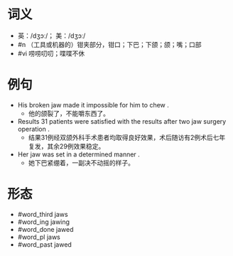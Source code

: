 # 词义
- 英：/dʒɔː/； 美：/dʒɔː/
- #n （工具或机器的）钳夹部分，钳口；下巴；下颌；颌；嘴；口部
- #vi 唠唠叨叨；喋喋不休
# 例句
- His broken jaw made it impossible for him to chew .
	- 他的颌裂了，不能嚼东西了。
- Results 31 patients were satisfied with the results after two jaw surgery operation .
	- 结果31例经双颌外科手术患者均取得良好效果，术后随访有2例术后七年复发，其余29例效果稳定。
- Her jaw was set in a determined manner .
	- 她下巴紧绷着，一副决不动摇的样子。
# 形态
- #word_third jaws
- #word_ing jawing
- #word_done jawed
- #word_pl jaws
- #word_past jawed
